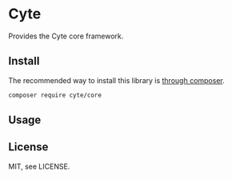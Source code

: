 # Cyte

Provides the Cyte core framework.

## Install

The recommended way to install this library is [through composer](http://getcomposer.org).

```sh
composer require cyte/core
```

## Usage

## License

MIT, see LICENSE.
